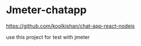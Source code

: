 # Jmeter-chatapp


https://github.com/koolkishan/chat-app-react-nodejs

use this project for test with jmeter
